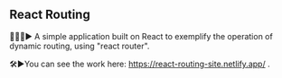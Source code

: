 ## React Routing

👨🏽‍💻▶︎ A simple application built on React to exemplify the operation of dynamic routing, using "react router".

🛠▶︎You can see the work here: https://react-routing-site.netlify.app/ .
